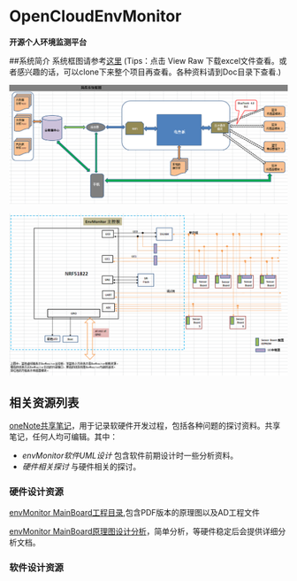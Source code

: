 
OpenCloudEnvMonitor
===================

**开源个人环境监测平台**

##系统简介
  系统框图请参考[这里](https://github.com/xiaogan-Studio/OpenCloudEnvMonitor/blob/master/Doc/design/%E7%B3%BB%E7%BB%9F%E6%A1%86%E5%9B%BE.xlsx)
  (Tips：点击 View Raw 下载excel文件查看。或者感兴趣的话，可以clone下来整个项目再查看。各种资料请到Doc目录下查看.)
  
  ![简易系统框图](./Doc/design/res/简易系统框图.png)       
  
  
  ![蓝牙采集模块简易框图](./Doc/design/res/EnvMonitor简易框图.png)
  


## 相关资源列表
[oneNote共享笔记](https://onedrive.live.com/edit.aspx/Knowledge/OpenCloudEnvMonitor?cid=be5c272d3ffda8af&id=documents?&)，用于记录软硬件开发过程，包括各种问题的探讨资料。共享笔记，任何人均可编辑。其中：
- *envMonitor软件UML设计* 包含软件前期设计时一些分析资料。
- *硬件相关探讨* 与硬件相关的探讨。

### 硬件设计资源
[envMonitor MainBoard工程目录](./Doc/hardware/原理图),包含PDF版本的原理图以及AD工程文件

[envMonitor MainBoard原理图设计分析](./Doc/design/EnvMonitor原理图分析.docx)，简单分析，等硬件稳定后会提供详细分析文档。


### 软件设计资源
